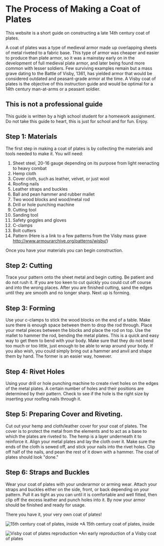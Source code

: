 # The Process of Making a Coat of Plates
This website is a short guide on constructing a late 14th century coat of plates.
 
A coat of plates was a type of medieval armor made up overlapping sheets of metal riveted to a fabric base. This type of armor was cheaper and easier to produce than plate armor, so it was a mainstay early on in the development of full medieval plate armor, and later being found more common with lesser soldiers. Few surviving examples remain but a mass grave dating to the Battle of Visby, 1361, has yielded armor that would be considered outdated and peasant-grade armor at the time. A Visby coat of plates is the objective of this instruction guide and would be optimal for a 14th century man-at-arms or a peasant soldier.
 
## This is not a professional guide
This guide is written by a high school student for a homework assignment. Do not take this guide to heart, this is just for school and for fun. Enjoy.
## Step 1: Materials
The first step in making a coat of plates is by collecting the materials and tools needed to make it. You will need:
1. Sheet steel, 20-16 gauge depending on its purpose from light reenacting to heavy combat
2. Hemp cloth
3. Cover cloth, such as leather, velvet, or just wool
4. Roofing nails
5. Leather straps and buckles
6. Ball and pean hammer and rubber mallet
7. Two wood blocks and wood/metal rod
8. Drill or hole punching machine
9. Cutting tool
10. Sanding tool
11. Safety goggles and gloves
12. C-clamps
13. Bolt cutters
14. Pattern (Here is a link to a few patterns from the Visby mass grave http://www.armourarchive.org/patterns/wisby/)
 
Once you have your materials you can begin construction.
## Step 2: Cutting
Trace your pattern onto the sheet metal and begin cutting. Be patient and do not rush it. If you are too keen to cut quickly you could cut off course and into the wrong places. After you are finished cutting, sand the edges until they are smooth and no longer sharp. Next up is forming.
## Step 3: Forming
Use your c-clamps to stick the wood blocks on the end of a table. Make sure there is enough space between them to drop the rod through. Place your metal pieces between the blocks and place the rod on top. Use the mallet to hammer the rod, bending the metal plates. This is a quick and easy way to get them to bend with your body. Make sure that they do not bend too much or too little, just enough to be able to wrap around your body. If you also wish, you could simply bring out a hammer and anvil and shape them by hand. The former is an easier way, however.
## Step 4: Rivet Holes
Using your drill or hole punching machine to create rivet holes on the edges of the metal plates. A certain number of holes and their positions are determined by their pattern. Check to see if the hole is the right size by inserting your roofing nails through it.
## Step 5: Preparing Cover and Riveting.
Cut out your hemp and cloth/leather cover for your coat of plates. The cover is to protect the metal from the elements and to act as a base to which the plates are riveted to. The hemp is a layer underneath it to reinforce it. Align your metal plates and lay the cloth over it. Make sure the ends of the cloth is sewed off, and stick your nails into the rivet holes. Clip off half of the nails, and pean the rest of it down with a hammer. The coat of plates should look "done."
## Step 6: Straps and Buckles
Wear your coat of plates with your underarmor or arming wear. Attach your straps and buckles either on the side, front, or back depending on your pattern. Pull it as tight as you can until it is comfortable and well fitted, then clip off the excess leather and punch holes into it. By now your armor should be finished and ready for usage.
 
There you have it, your very own coat of plates!
 
![15th century coat of plates, inside](https://collectionapi.metmuseum.org/api/collection/v1/iiif/34331/1678607/main-image)
*A 15th century coat of plates, inside

![Visby coat of plates reproduction](https://i.pinimg.com/originals/a9/2d/5f/a92d5f029562ecc99ffb60818e618770.jpg)
*An early reproduction of a Visby coat of plates
